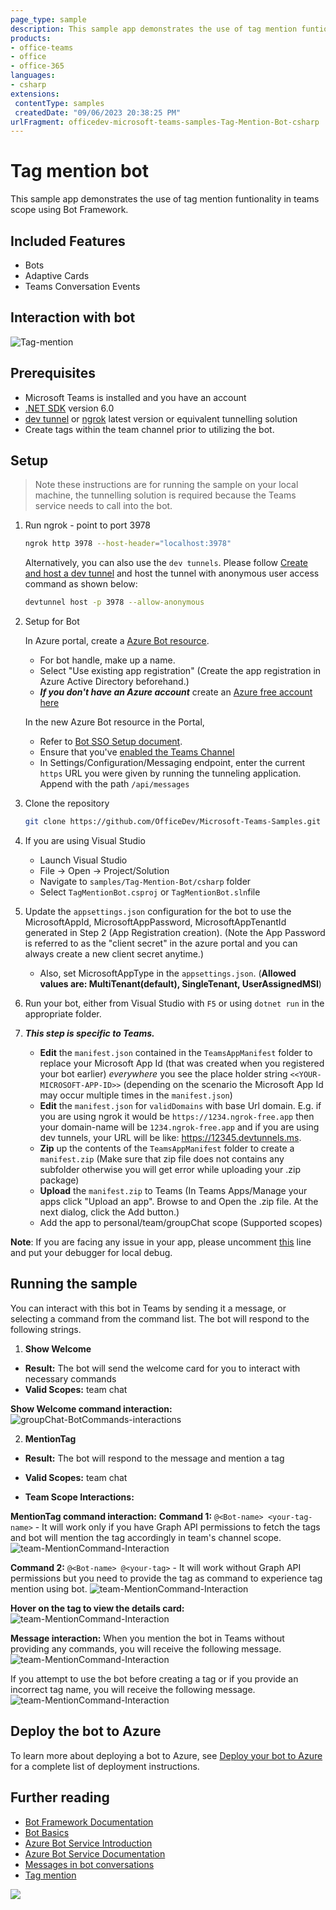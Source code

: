 ```yaml
---
page_type: sample
description: This sample app demonstrates the use of tag mention funtionality in teams scope using Bot Framework.
products:
- office-teams
- office
- office-365
languages:
- csharp
extensions:
 contentType: samples
 createdDate: "09/06/2023 20:38:25 PM"
urlFragment: officedev-microsoft-teams-samples-Tag-Mention-Bot-csharp
---
```


# Tag mention bot

This sample app demonstrates the use of tag mention funtionality in teams scope using Bot Framework.

## Included Features
* Bots
* Adaptive Cards
* Teams Conversation Events

## Interaction with bot
![Tag-mention ](Images/Tag-mention-bot.gif)

## Prerequisites

- Microsoft Teams is installed and you have an account
- [.NET SDK](https://dotnet.microsoft.com/download) version 6.0
- [dev tunnel](https://learn.microsoft.com/en-us/azure/developer/dev-tunnels/get-started?tabs=windows) or [ngrok](https://ngrok.com/) latest version or equivalent tunnelling solution
- Create tags within the team channel prior to utilizing the bot.

## Setup

> Note these instructions are for running the sample on your local machine, the tunnelling solution is required because
the Teams service needs to call into the bot.

1) Run ngrok - point to port 3978

   ```bash
   ngrok http 3978 --host-header="localhost:3978"
   ```

   Alternatively, you can also use the `dev tunnels`. Please follow [Create and host a dev tunnel](https://learn.microsoft.com/en-us/azure/developer/dev-tunnels/get-started?tabs=windows) and host the tunnel with anonymous user access command as shown below:

   ```bash
   devtunnel host -p 3978 --allow-anonymous
   ```

2) Setup for Bot

   In Azure portal, create a [Azure Bot resource](https://docs.microsoft.com/azure/bot-service/bot-service-quickstart-registration).
    - For bot handle, make up a name.
    - Select "Use existing app registration" (Create the app registration in Azure Active Directory beforehand.)
    - __*If you don't have an Azure account*__ create an [Azure free account here](https://azure.microsoft.com/free/)
    
   In the new Azure Bot resource in the Portal, 
    - Refer to [Bot SSO Setup document](https://github.com/OfficeDev/Microsoft-Teams-Samples/blob/main/samples/bot-conversation-sso-quickstart/BotSSOSetup.md).
    - Ensure that you've [enabled the Teams Channel](https://learn.microsoft.com/azure/bot-service/channel-connect-teams?view=azure-bot-service-4.0)
    - In Settings/Configuration/Messaging endpoint, enter the current `https` URL you were given by running the tunneling application. Append with the path `/api/messages`

3) Clone the repository

    ```bash
    git clone https://github.com/OfficeDev/Microsoft-Teams-Samples.git
    ```

4) If you are using Visual Studio
   - Launch Visual Studio
   - File -> Open -> Project/Solution
   - Navigate to `samples/Tag-Mention-Bot/csharp` folder
   - Select `TagMentionBot.csproj` or `TagMentionBot.sln`file

5) Update the `appsettings.json` configuration for the bot to use the MicrosoftAppId, MicrosoftAppPassword, MicrosoftAppTenantId generated in Step 2 (App Registration creation). (Note the App Password is referred to as the "client secret" in the azure portal and you can always create a new client secret anytime.)
    - Also, set MicrosoftAppType in the `appsettings.json`. (**Allowed values are: MultiTenant(default), SingleTenant, UserAssignedMSI**)

6) Run your bot, either from Visual Studio with `F5` or using `dotnet run` in the appropriate folder.

7) __*This step is specific to Teams.*__
    - **Edit** the `manifest.json` contained in the  `TeamsAppManifest` folder to replace your Microsoft App Id (that was created when you registered your bot earlier) *everywhere* you see the place holder string `<<YOUR-MICROSOFT-APP-ID>>` (depending on the scenario the Microsoft App Id may occur multiple times in the `manifest.json`)
    - **Edit** the `manifest.json` for `validDomains` with base Url domain. E.g. if you are using ngrok it would be `https://1234.ngrok-free.app` then your domain-name will be `1234.ngrok-free.app` and if you are using dev tunnels, your URL will be like: https://12345.devtunnels.ms.
    - **Zip** up the contents of the `TeamsAppManifest` folder to create a `manifest.zip` (Make sure that zip file does not contains any subfolder otherwise you will get error while uploading your .zip package)
    - **Upload** the `manifest.zip` to Teams (In Teams Apps/Manage your apps click "Upload an app". Browse to and Open the .zip file. At the next dialog, click the Add button.)
    - Add the app to personal/team/groupChat scope (Supported scopes)

**Note**: If you are facing any issue in your app, please uncomment [this](https://github.com/OfficeDev/Microsoft-Teams-Samples/blob/main/samples/Tag-Mention-Bot/csharp/AdapterWithErrorHandler.cs#L25) line and put your debugger for local debug.


## Running the sample

You can interact with this bot in Teams by sending it a message, or selecting a command from the command list. The bot will respond to the following strings.

1. **Show Welcome**
  - **Result:** The bot will send the welcome card for you to interact with necessary commands
  - **Valid Scopes:** team chat

   **Show Welcome command interaction:**
  ![groupChat-BotCommands-interactions ](Images/team-BotCommands-interaction.png)

2. **MentionTag**
  - **Result:** The bot will respond to the message and mention a tag
  - **Valid Scopes:** team chat

  - **Team Scope Interactions:**

   **MentionTag command interaction:**
   **Command 1:** `@<Bot-name> <your-tag-name>` - It will work only if you have Graph API permissions to fetch the tags and bot will mention the tag accordingly in team's channel scope.
  ![team-MentionCommand-Interaction ](Images/team-MentionCommand-Interaction.png)

   **Command 2:** `@<Bot-name> @<your-tag>` - It will work without Graph API permissions but you need to provide the tag as command to experience tag mention using bot.
  ![team-MentionCommand-Interaction ](Images/team-MentionCommand-Interaction1.png)

   **Hover on the tag to view the details card:**
  ![team-MentionCommand-Interaction ](Images/team-MentionCommand-Interaction-2.png)

  **Message interaction:**
  When you mention the bot in Teams without providing any commands, you will receive the following message.
  ![team-MentionCommand-Interaction ](Images/team-MentionCommand-Interaction-3.png)

  If you attempt to use the bot before creating a tag or if you provide an incorrect tag name, you will receive the following message.
  ![team-MentionCommand-Interaction ](Images/team-MentionCommand-Interaction-4.png)

## Deploy the bot to Azure

To learn more about deploying a bot to Azure, see [Deploy your bot to Azure](https://aka.ms/azuredeployment) for a complete list of deployment instructions.

## Further reading

- [Bot Framework Documentation](https://docs.botframework.com)
- [Bot Basics](https://docs.microsoft.com/azure/bot-service/bot-builder-basics?view=azure-bot-service-4.0)
- [Azure Bot Service Introduction](https://docs.microsoft.com/azure/bot-service/bot-service-overview-introduction?view=azure-bot-service-4.0)
- [Azure Bot Service Documentation](https://docs.microsoft.com/azure/bot-service/?view=azure-bot-service-4.0)
- [Messages in bot conversations](https://learn.microsoft.com/microsoftteams/platform/bots/how-to/conversations/conversation-messages?tabs=dotnet)
- [Tag mention](https://learn.microsoft.com/microsoftteams/platform/bots/how-to/conversations/channel-and-group-conversations?tabs=dotnet#tag-mention)

<img src="https://pnptelemetry.azurewebsites.net/microsoft-teams-samples/samples/Tag-Mention-Bot-csharp" />
